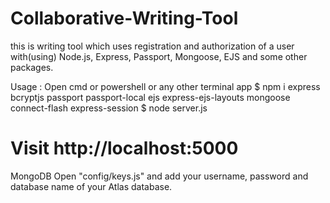 # Collaborative-Writing-Tool

this is writing tool which uses registration and authorization of a user with(using) Node.js, Express, Passport, Mongoose, EJS and some other packages.

Usage : Open cmd or powershell or any other terminal app
$ npm i express bcryptjs passport passport-local ejs express-ejs-layouts mongoose connect-flash express-session
$ node server.js


# Visit http://localhost:5000
MongoDB
Open "config/keys.js" and add your username, password and database name of your Atlas database.

